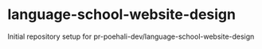 # language-school-website-design

Initial repository setup for pr-poehali-dev/language-school-website-design